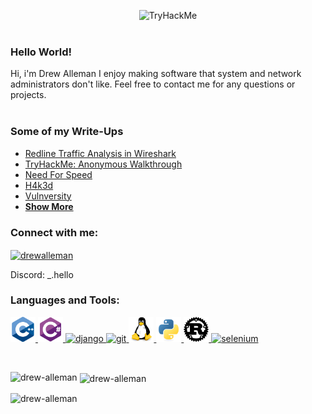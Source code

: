 <p align="center">
   <img src="https://tryhackme-badges.s3.amazonaws.com/drewAlleman.png" alt="TryHackMe">
<br><br>
</p>

### Hello World! 
Hi, i'm Drew Alleman I enjoy making software that system and network administrators don't like. Feel free to contact me for any questions or projects. 
<br><br>
### Some of my Write-Ups
 * [Redline Traffic Analysis in Wireshark](https://www.youtube.com/watch?v=cx51J1IRJPI)
 * [TryHackMe: Anonymous Walkthrough](https://www.youtube.com/watch?v=fMhXTSddccw)
 * [Need For Speed](https://github.com/Drew-Alleman/write-ups/blob/main/picoCTF/Reverse%20Engineering/picoCTF%20Need%20For%20Speed.pdf)  
 * [H4k3d](https://www.youtube.com/watch?v=p7jcdlAzVqw)
 * [Vulnversity](https://github.com/Drew-Alleman/write-ups/blob/main/TryHackMe/Vulnversity/TryHackMe%20_%20Vulnversity.pdf)
 * <b> [Show More](https://github.com/Drew-Alleman/write-ups/) </b>
 
<h3 align="left">Connect with me:</h3>
<p align="left">
<a href="https://www.youtube.com/channel/UCFOB2zipRrwJkQ5yKb_uc8Q" target="blank"><img align="center" src="https://raw.githubusercontent.com/rahuldkjain/github-profile-readme-generator/master/src/images/icons/Social/youtube.svg" alt="drewalleman" height="30" width="40" /></a>
</p>
Discord: _.hello
<h3 align="left">Languages and Tools:</h3>
<p align="left"> <a href="https://www.w3schools.com/cpp/" target="_blank" rel="noreferrer"> <img src="https://raw.githubusercontent.com/devicons/devicon/master/icons/cplusplus/cplusplus-original.svg" alt="cplusplus" width="40" height="40"/> </a> <a href="https://www.w3schools.com/cs/" target="_blank" rel="noreferrer"> <img src="https://raw.githubusercontent.com/devicons/devicon/master/icons/csharp/csharp-original.svg" alt="csharp" width="40" height="40"/> </a> <a href="https://www.djangoproject.com/" target="_blank" rel="noreferrer"> <img src="https://cdn.worldvectorlogo.com/logos/django.svg" alt="django" width="40" height="40"/> </a> <a href="https://git-scm.com/" target="_blank" rel="noreferrer"> <img src="https://www.vectorlogo.zone/logos/git-scm/git-scm-icon.svg" alt="git" width="40" height="40"/> </a> <a href="https://www.linux.org/" target="_blank" rel="noreferrer"> <img src="https://raw.githubusercontent.com/devicons/devicon/master/icons/linux/linux-original.svg" alt="linux" width="40" height="40"/> </a> <a href="https://www.python.org" target="_blank" rel="noreferrer"> <img src="https://raw.githubusercontent.com/devicons/devicon/master/icons/python/python-original.svg" alt="python" width="40" height="40"/> </a> <a href="https://www.rust-lang.org" target="_blank" rel="noreferrer"> <img src="https://raw.githubusercontent.com/devicons/devicon/master/icons/rust/rust-plain.svg" alt="rust" width="40" height="40"/> </a> <a href="https://www.selenium.dev" target="_blank" rel="noreferrer"> <img src="https://raw.githubusercontent.com/detain/svg-logos/780f25886640cef088af994181646db2f6b1a3f8/svg/selenium-logo.svg" alt="selenium" width="40" height="40"/> </a> </p>
<br>

<p><img align="left" src="https://github-readme-stats.vercel.app/api/top-langs?username=drew-alleman&show_icons=true&theme=dark&locale=en&layout=compact" alt="drew-alleman" /></p>

<p>&nbsp;<img align="center" src="https://github-readme-stats.vercel.app/api?username=drew-alleman&show_icons=true&theme=dark&locale=en" alt="drew-alleman" /></p>

<p><img align="center" src="https://github-readme-streak-stats.herokuapp.com/?user=drew-alleman&theme=dark" alt="drew-alleman" /></p>
